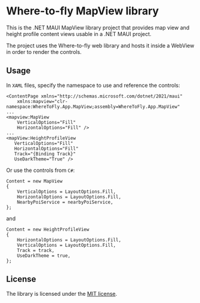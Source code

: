 # Where-to-fly MapView library

This is the .NET MAUI MapView library project that provides map view and
height profile content views usable in a .NET MAUI project.

The project uses the Where-to-fly web library and hosts it inside a WebView in
order to render the controls.

## Usage

In `XAML` files, specify the namespace to use and reference the controls:

    <ContentPage xmlns="http://schemas.microsoft.com/dotnet/2021/maui"
        xmlns:mapview="clr-namespace:WhereToFly.App.MapView;assembly=WhereToFly.App.MapView"
    ...
    <mapview:MapView
        VerticalOptions="Fill"
        HorizontalOptions="Fill" />
    ...
    <mapView:HeightProfileView
       VerticalOptions="Fill"
       HorizontalOptions="Fill"
       Track="{Binding Track}"
       UseDarkTheme="True" />
    
Or use the controls from `C#`:

    Content = new MapView
    {
        VerticalOptions = LayoutOptions.Fill,
        HorizontalOptions = LayoutOptions.Fill,
        NearbyPoiService = nearbyPoiService,
    };

and

    Content = new HeightProfileView
    {
        HorizontalOptions = LayoutOptions.Fill,
        VerticalOptions = LayoutOptions.Fill,
        Track = track,
        UseDarkTheme = true,
    };

## License

The library is licensed under the [MIT license](../../../LICENSE.md).
